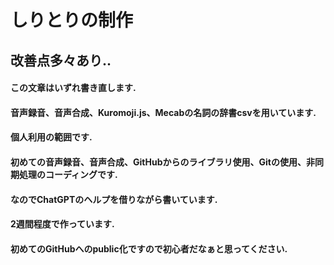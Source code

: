 # しりとりの制作
## 改善点多々あり..
#### この文章はいずれ書き直します.
#### 音声録音、音声合成、Kuromoji.js、Mecabの名詞の辞書csvを用いています.
#### 個人利用の範囲です.
#### 初めての音声録音、音声合成、GitHubからのライブラリ使用、Gitの使用、非同期処理のコーディングです.
#### なのでChatGPTのヘルプを借りながら書いています.
#### 2週間程度で作っています.
#### 初めてのGitHubへのpublic化ですので初心者だなぁと思ってください.
